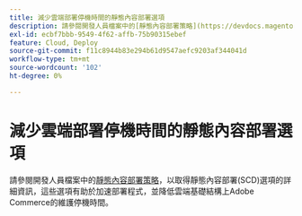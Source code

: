 ```yaml
---
title: 減少雲端部署停機時間的靜態內容部署選項
description: 請參閱開發人員檔案中的[靜態內容部署策略](https://devdocs.magento.com/guides/v2.3/cloud/deploy/static-content-deployment.html)，深入瞭解靜態內容部署(SCD)選項，協助您加速部署程式，並減少雲端基礎結構上Adobe Commerce的維護停機時間。
exl-id: ecbf7bbb-9549-4f62-affb-75b90315ebef
feature: Cloud, Deploy
source-git-commit: f11c8944b83e294b61d9547aefc9203af344041d
workflow-type: tm+mt
source-wordcount: '102'
ht-degree: 0%

---
```


# 減少雲端部署停機時間的靜態內容部署選項

請參閱開發人員檔案中的[靜態內容部署策略](https://devdocs.magento.com/guides/v2.3/cloud/deploy/static-content-deployment.html)，以取得靜態內容部署(SCD)選項的詳細資訊，這些選項有助於加速部署程式，並降低雲端基礎結構上Adobe Commerce的維護停機時間。
